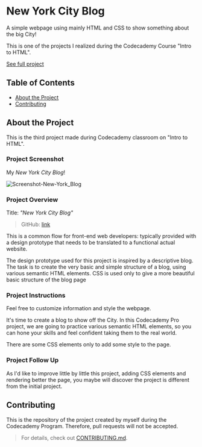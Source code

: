 # New York City Blog

A simple webpage using mainly HTML and CSS to show something about the big City!

This is one of the projects I realized during the Codecademy Course "Intro to HTML".

[See full project](https://albchia.github.io/New-York-City-Blog/)

## Table of Contents

- [About the Project](#About-the-Project)
- [Contributing](#Contributing)

## About the Project

This is the third project made during Codecademy classroom on "Intro to HTML".

### Project Screenshot

My _New York City Blog_!

![Screenshot-New-York_Blog](https://user-images.githubusercontent.com/70691672/102023253-507cbd00-3d8c-11eb-8ffd-a56757f02817.PNG)

### Project Overview

Title: _"New York City Blog"_

> GitHub: [link](https://github.com/albchia/New-York-City-Blog.git)

This is a common flow for front-end web developers: typically provided with a design prototype that needs to be translated to a functional actual website.

The design prototype used for this project is inspired by a descriptive blog. The task is to create the very basic and simple structure of a blog, using various semantic HTML elements. CSS is used only to give a more beautiful basic structure of the blog page

### Project Instructions

Feel free to customize information and style the webpage.

It's time to create a blog to show off the City.
In this Codecademy Pro project, we are going to practice various semantic HTML elements, so you can hone your skills and feel confident taking them to the real world.

There are some CSS elements only to add some style to the page.

### Project Follow Up

As I'd like to improve little by little this project, adding CSS elements and rendering better the page, you maybe will discover the project is different from the initial project. 

## Contributing

This is the repository of the project created by myself during the Codecademy Program.
Therefore, pull requests will not be accepted.

> For details, check out [CONTRIBUTING.md](CONTRIBUTING.md).
